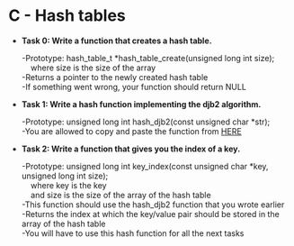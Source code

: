 <h1>C - Hash tables</h1>
<ul>
  <p><b> <li>Task 0: Write a function that creates a hash table. </li></b></p>
<p>
-Prototype: hash_table_t *hash_table_create(unsigned long int size);<br>
 &nbsp;&nbsp;&nbsp;&nbsp;where size is the size of the array<br>
-Returns a pointer to the newly created hash table<br>
-If something went wrong, your function should return NULL<br>
</p>
    <p><b> <li>Task 1: Write a hash function implementing the djb2 algorithm. </li></b></p>
<p>
-Prototype: unsigned long int hash_djb2(const unsigned char *str);<br>
-You are allowed to copy and paste the function from <A HREF="https://gist.github.com/papamuziko/7bb52dfbb859fdffc4bd0f95b76f71e8"> HERE </A><br>
</p>
<p><b> <li>Task 2: Write a function that gives you the index of a key. </li></b></p>
<p>
-Prototype: unsigned long int key_index(const unsigned char *key, unsigned long int size);<br>
 &nbsp;&nbsp;&nbsp;&nbsp;where key is the key<br>
 &nbsp;&nbsp;&nbsp;&nbsp;and size is the size of the array of the hash table<br>
-This function should use the hash_djb2 function that you wrote earlier<br>
-Returns the index at which the key/value pair should be stored in the array of the hash table<br>
-You will have to use this hash function for all the next tasks<br>
</p>
